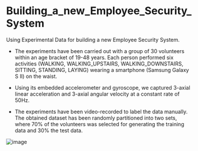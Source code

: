 # Building_a_new_Employee_Security_System

Using Experimental Data for building a new Employee Security System. 

* The experiments have been carried out with a group of 30 volunteers within an age bracket of 19-48 years. Each person performed six activities (WALKING,  WALKING_UPSTAIRS, WALKING_DOWNSTAIRS, SITTING, STANDING, LAYING) wearing a smartphone (Samsung Galaxy S II) on the waist. 

* Using its embedded accelerometer and gyroscope, we captured 3-axial linear acceleration and 3-axial angular velocity at a constant rate of 50Hz. 

* The experiments have been video-recorded to label the data manually. The obtained dataset has been randomly partitioned into two sets, where 70% of the volunteers was selected for generating the training data and 30% the test data. 

![image](https://user-images.githubusercontent.com/66789313/226399595-7c2ac10e-9bb7-4c25-916d-1ed0edd59e3e.png)
